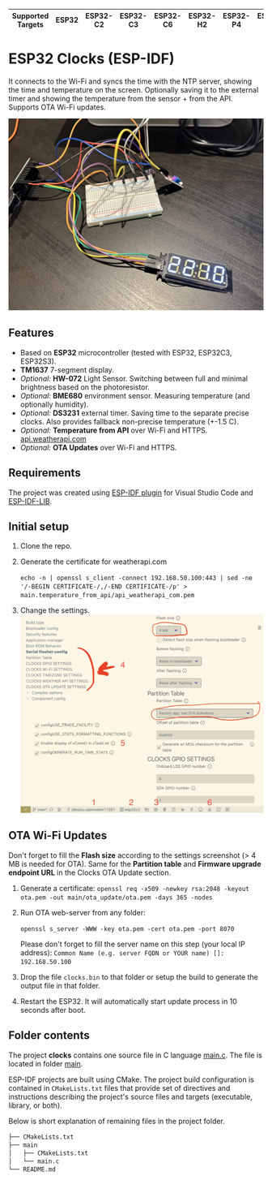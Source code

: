 | Supported Targets | ESP32 | ESP32-C2 | ESP32-C3 | ESP32-C6 | ESP32-H2 | ESP32-P4 | ESP32-S2 | ESP32-S3 |
| ----------------- | ----- | -------- | -------- | -------- | -------- | -------- | -------- | -------- |

# ESP32 Clocks (ESP-IDF)

It connects to the Wi-Fi and syncs the time with the NTP server, showing the time and temperature on the screen. Optionally saving it to the external timer and showing the temperature from the sensor + from the API. Supports OTA Wi-Fi updates.

![Sample setup](photo.jpeg)

## Features

- Based on **ESP32** microcontroller (tested with ESP32, ESP32C3, ESP32S3).
- **TM1637** 7-segment display.
- _Optional:_ **HW-072** Light Sensor. Switching between full and minimal brightness based on the photoresistor.
- _Optional:_ **BME680** environment sensor. Measuring temperature (and optionally humidity).
- _Optional:_ **DS3231** external timer. Saving time to the separate precise clocks.
  Also provides fallback non-precise temperature (+-1.5 C).
- _Optional:_ **Temperature from API** over Wi-Fi and HTTPS. [api.weatherapi.com](https://www.weatherapi.com)
- _Optional:_ **OTA Updates** over Wi-Fi and HTTPS.

## Requirements

The project was created using [ESP-IDF plugin](https://docs.espressif.com/projects/esp-idf/en/latest/esp32/get-started/) for Visual Studio Code and [ESP-IDF-LIB](https://esp-idf-lib.readthedocs.io/en/latest/).

## Initial setup

1. Clone the repo.
2. Generate the certificate for weatherapi.com

   `echo -n | openssl s_client -connect 192.168.50.100:443 | sed -ne '/-BEGIN CERTIFICATE-/,/-END CERTIFICATE-/p' > main.temperature_from_api/api_weatherapi_com.pem`

3. Change the settings.
   ![Settings](settings.jpeg)

## OTA Wi-Fi Updates

Don't forget to fill the **Flash size** according to the settings screenshot (> 4 MB is needed for OTA). Same for the **Partition table** and **Firmware upgrade endpoint URL** in the Clocks OTA Update section.

1. Generate a certificate:
   `openssl req -x509 -newkey rsa:2048 -keyout ota.pem -out main/ota_update/ota.pem -days 365 -nodes`

2. Run OTA web-server from any folder:

   `openssl s_server -WWW -key ota.pem -cert ota.pem -port 8070`

   Please don't forget to fill the server name on this step (your local IP address):
   `Common Name (e.g. server FQDN or YOUR name) []: 192.168.50.100`

3. Drop the file `clocks.bin` to that folder or setup the build to generate the output file in that folder.

4. Restart the ESP32. It will automatically start update process in 10 seconds after boot.

## Folder contents

The project **clocks** contains one source file in C language [main.c](main/main.c). The file is located in folder [main](main).

ESP-IDF projects are built using CMake. The project build configuration is contained in `CMakeLists.txt`
files that provide set of directives and instructions describing the project's source files and targets
(executable, library, or both).

Below is short explanation of remaining files in the project folder.

```
├── CMakeLists.txt
├── main
│   ├── CMakeLists.txt
│   └── main.c
└── README.md
```
